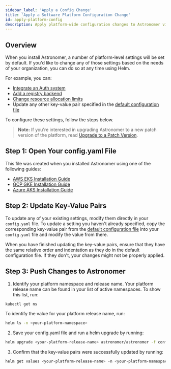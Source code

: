 ```yaml
---
sidebar_label: 'Apply a Config Change'
title: 'Apply a Software Platform Configuration Change'
id: apply-platform-config
description: Apply platform-wide configuration changes to Astronomer via Helm.
---
```


## Overview

When you install Astronomer, a number of platform-level settings will be set by default. If you'd like to change any of those settings based on the needs of your organization, you can do so at any time using Helm.

For example, you can:

* [Integrate an Auth system](integrate-auth-system.md)
* [Add a registry backend](registry-backend.md)
* [Change resource allocation limits](configure-platform-resources.md)
* Update any other key-value pair specified in the [default configuration file](https://github.com/astronomer/astronomer/blob/master/values.yaml)

To configure these settings, follow the steps below.

> **Note:** If you're interested in upgrading Astronomer to a new patch version of the platform, read [Upgrade to a Patch Version](upgrade-astronomer.md).

## Step 1: Open Your config.yaml File

This file was created when you installed Astronomer using one of the following guides:

* [AWS EKS Installation Guide](install-aws-standard.md#step-8-configure-your-helm-chart)
* [GCP GKE Installation Guide](install-gcp-standard.md#step-7-configure-your-helm-chart)
* [Azure AKS Installation Guide](install-azure-standard.md#step-7-configure-your-helm-chart)

## Step 2: Update Key-Value Pairs

To update any of your existing settings, modify them directly in your `config.yaml` file. To update a setting you haven't already specified, copy the corresponding key-value pair from the [default configuration file](https://github.com/astronomer/docs/blob/main/software_configs/0.26/default.yaml) into your `config.yaml` file and modify the value from there.

When you have finished updating the key-value pairs, ensure that they have the same relative order and indentation as they do in the default configuration file. If they don't, your changes might not be properly applied.

## Step 3: Push Changes to Astronomer

1. Identify your platform namespace and release name. Your platform release name can be found in your list of active namespaces. To show this list, run:
```sh
kubectl get ns
```
To identify the value for your platform release name, run:
```sh
helm ls -n <your-platform-namespace>
```
2. Save your config.yaml file and run a helm upgrade by running:
```sh
helm upgrade <your-platform-release-name> astronomer/astronomer -f config.yaml -n <your-platform-namespace> --version=<your-platform-version>
```
3. Confirm that the key-value pairs were successfully updated by running:
```sh
helm get values <your-platform-release-name> -n <your-platform-namespace>
```
